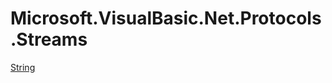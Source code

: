 ﻿
# Microsoft.VisualBasic.Net.Protocols.Streams

[String](T-Microsoft.VisualBasic.Net.Protocols.Streams.String.md)

